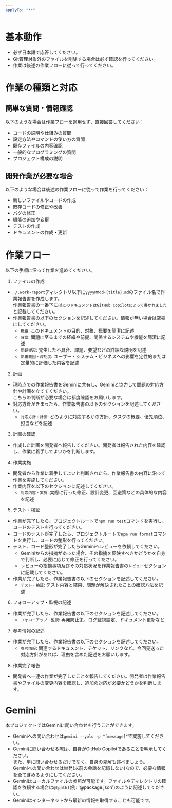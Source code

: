 ```yaml
---
applyTo: "**"
---
```


# 基本動作
- 必ず日本語で応答してください。
- Git管理対象外のファイルを削除する場合は必ず確認を行ってください。
- 作業は後述の作業フローに従って行ってください。

# 作業の種類と対応
## 簡単な質問・情報確認
以下のような場合は作業フローを適用せず、直接回答してください：
- コードの説明や仕組みの質問
- 設定方法やコマンドの使い方の質問
- 既存ファイルの内容確認
- 一般的なプログラミングの質問
- プロジェクト構成の説明

## 開発作業が必要な場合
以下のような場合は後述の作業フローに従って作業を行ってください：
- 新しいファイルやコードの作成
- 既存コードの修正や改善
- バグの修正
- 機能の追加や変更
- テストの作成
- ドキュメントの作成・更新

# 作業フロー
以下の手順に沿って作業を進めてください。
1. ファイルの作成
  - `./.work-report`ディレクトリ以下に`yyyyMMdd-[title].md`のファイル名で作業報告書を作成します。  
    作業報告書の一番下には`このドキュメントはGitHub Copilotによって書かれました`と記載してください。
  - 作業報告書の以下のセクションを記述してください。情報が無い場合は空欄にしてください。
    - `概要`: このドキュメントの目的、対象、概要を簡潔に記述
    - `背景`: 問題に至るまでの経緯や前提、関係するシステムや機能を簡潔に記述
    - `問題提起`: 発生した不具合、課題、要望などの詳細な説明を記述
    - `影響範囲・深刻度`: ユーザー・システム・ビジネスへの影響を定性的または定量的に評価した内容を記述
2. 計画
  - 現時点での作業報告書をGeminiに共有し、Geminiと協力して問題の対応方針や計画を立ててください。  
    こちらの判断が必要な場合は都度確認をお願いします。
  - 対応方針がきまったら、作業報告書の以下のセクションを記述してください。
    - `対応方針・計画`: どのように対応するかの方針、タスクの概要、優先順位、担当などを記述
3. 計画の確認
  - 作成した計画を開発者へ報告してください。開発者は報告された内容を確認し、作業に着手してよいかを判断します。
4. 作業実施
  - 開発者から作業に着手してよいと判断されたら、作業報告書の内容に沿って作業を実施してください。
  - 作業内容を以下のセクションに記述してください。
    - `対応内容・実施`: 実際に行った修正、設計変更、回避策などの具体的な内容を記述
5. テスト・検証
  - 作業が完了したら、プロジェクトルートで`npm run test`コマンドを実行し、コードのテストを行ってください。
  - コードのテストが完了したら、プロジェクトルートで`npm run format`コマンドを実行し、コードの整形を行ってください。
  - テスト、コード整形が完了したらGeminiへレビューを依頼してください。
    - Geminiからの指摘があった場合、その指摘を反映すべきかどうかを自身で判断し、必要に応じて修正を行ってください。
    - レビューの指摘事項及びその対応状況を作業報告書の`レビュー`セクションに記載してください。
  - 作業が完了したら、作業報告書の以下のセクションを記述してください。
    - `テスト・検証`: テスト内容と結果、問題が解決されたことの確認方法を記述
6. フォローアップ・監視の記述
  - 作業が完了したら、作業報告書の以下のセクションを記述してください。
    - `フォローアップ・監視`: 再発防止策、ログ監視設定、ドキュメント更新など
7. 参考情報の記述
  - 作業が完了したら、作業報告書の以下のセクションを記述してください。
    - `参考情報`: 関連するドキュメント、チケット、リンクなど。今回見送った対応方針があれば、理由を含めた記述をお願いします。
8. 作業完了報告
  - 開発者へ一連の作業が完了したことを報告してください。開発者は作業報告書やファイルの変更内容を確認し、追加の対応が必要かどうかを判断します。


# Gemini
本プロジェクトではGeminiに問い合わせを行うことができます。

- Geminiへの問い合わせは`gemini --yolo -p "[message]"`で実施してください。  
- Geminiに問い合わせる際は、自身がGitHub Copilotであることを明示してください。  
  また、単に問い合わせるだけでなく、自身の見解も述べましょう。  
  Geminiへの問い合わせは単発(以前の会話を記憶しない)なので、必要な情報を全て含めるようにしてください。
- Geminiはローカルファイルの参照が可能です。ファイルやディレクトリの確認を依頼する場合は`@[path]`(例: '@package.json')のように記述してください。
- Geminiはインターネットから最新の情報を取得することも可能です。
